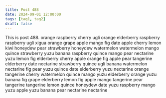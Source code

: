 ```yaml
---
title: Post 488
date: 2024-09-01 12:00:00
tags: [tag1, tag2]
draft: false
---
```

This is post 488.
orange
raspberry
cherry
ugli
orange
elderberry
raspberry
raspberry
ugli
xigua
orange
grape
apple
mango
fig
date
apple
cherry
lemon
kiwi
honeydew
pear
strawberry
honeydew
watermelon
watermelon
mango
quince
strawberry
yuzu
banana
raspberry
quince
mango
pear
nectarine
yuzu
lemon
fig
elderberry
cherry
apple
orange
fig
apple
pear
tangerine
elderberry
date
nectarine
strawberry
quince
ugli
banana
watermelon
nectarine
fig
pear
yuzu
quince
date
elderberry
yuzu
nectarine
orange
tangerine
cherry
watermelon
quince
mango
yuzu
elderberry
orange
yuzu
banana
fig
grape
elderberry
lemon
fig
apple
mango
tangerine
pear
tangerine
tangerine
lemon
quince
honeydew
date
yuzu
raspberry
mango
yuzu
apple
yuzu
banana
pear
nectarine
nectarine
